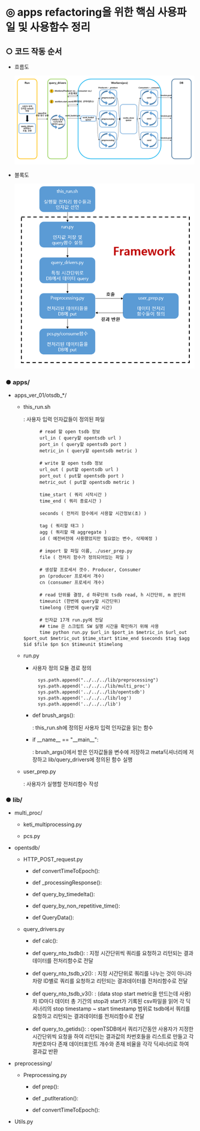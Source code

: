 # ◎ apps refactoring을 위한 핵심 사용파일 및 사용함수 정리

  ## ○ 코드 작동 순서
  
  - 흐름도

    ![흐름도](./image/1.PNG)

  - 블록도

    ![블록도](./image/2.PNG)

  ### ● apps/

  - apps_ver_01/otsdb_*/
    - this_run.sh

        : 사용자 입력 인자값들이 정의된 파일

                # read 할 open tsdb 정보
                url_in ( query할 opentsdb url )
                port_in ( query할 opentsdb port )
                metric_in ( query할 opentsdb metric )

                # write 할 open tsdb 정보
                url_out ( put할 opentsdb url )
                port_out ( put할 opentsdb port )
                metric_out ( put할 opentsdb metric )

                time_start ( 쿼리 시작시간 )
                time_end ( 쿼리 종료시간 )

                seconds ( 전처리 함수에서 사용할 시간정보(초) )

                tag ( 쿼리할 태그 )
                agg ( 쿼리할 때 aggregate )
                id ( 예전버전에 사용했었지만 필요없는 변수, 삭제예정 )

                # import 할 파일 이름, ./user_prep.py
                file ( 전처리 함수가 정의되어있는 파일 )

                # 생성할 프로세서 갯수. Producer, Consumer
                pn (producer 프로세서 개수)
                cn (consumer 프로세서 개수)

                # read 단위를 결정, d 하루단위 tsdb read, h 시간단위, m 분단위
                timeunit (한번에 query할 시간단위)
                timelong (한번에 query할 시간)

                # 인자값 17개 run.py에 전달
                ## time 은 스크립트 SW 실행 시간을 확인하기 위해 사용 
                time python run.py $url_in $port_in $metric_in $url_out $port_out $metric_out $time_start $time_end $seconds $tag $agg $id $file $pn $cn $timeunit $timelong


    - run.py

        - 사용자 정의 모듈 경로 정의

                sys.path.append("../../../lib/preprocessing")
                sys.path.append('../../../lib/multi_proc')
                sys.path.append('../../../lib/opentsdb')
                sys.path.append('../../../lib/log')
                sys.path.append('../../../lib')

        - def brush_args():
            
            : this_run.sh에 정의된 사용자 입력 인자값을 읽는 함수

        - if \_\_name__ == "\_\_main__":

            : brush_args()에서 받은 인자값들을 변수에 저장하고 meta딕셔너리에 저장하고 lib/query_drivers에 정의된 함수 실행


    - user_prep.py

        : 사용자가 실행할 전처리함수 작성



  ### ● lib/
  
  - multi_proc/

    - keti_multiprocessing.py

    - pcs.py

  - opentsdb/

    - HTTP_POST_request.py

      - def convertTimeToEpoch():

      - def _processingResponse():

      - def query_by_timedelta():

      - def query_by_non_repetitive_time():

      - def QueryData():

    - query_drivers.py

      - def calc():

      - def query_nto_tsdb():
        : 지정 시간단위씩 쿼리를 요청하고 리턴되는 결과데이터를 전처리함수로 전달

      - def query_nto_tsdb_v2():
        : 지정 시간단위로 쿼리를 나누는 것이 아니라 차량 ID별로 쿼리를 요청하고 리턴되는 결과데이터를 전처리함수로 전달

      - def query_nto_tsdb_v3():
        : (data stop start metric을 만드는데 사용) 차 ID마다 데이터 총 기간의 stop과 start가 기록된 csv파일을 읽어 각 딕셔너리의 stop timestamp ~ start timestamp 범위로 tsdb에서 쿼리를 요청하고 리턴되는 결과데이터를 전처리함수로 전달

      - def query_to_getids():
        : openTSDB에서 쿼리기간동안 사용자가 지정한 시간단위씩 요청을 하여 리턴되는 결과값의 차번호들을 리스트로 만들고 각 차번호마다 존재 데이터포인트 개수와 존재 비율을 각각 딕셔너리로 하여 결과값 반환

  - preprocessing/
    
    - Preprocessing.py
      
      - def prep():

      - def _putIteration():

      - def convertTimeToEpoch():

  - Utils.py
